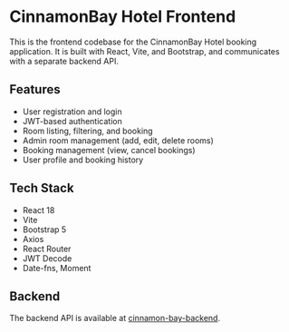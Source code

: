 # CinnamonBay Hotel Frontend

This is the frontend codebase for the CinnamonBay Hotel booking application. It is built with React, Vite, and Bootstrap, and communicates with a separate backend API.

## Features
- User registration and login
- JWT-based authentication
- Room listing, filtering, and booking
- Admin room management (add, edit, delete rooms)
- Booking management (view, cancel bookings)
- User profile and booking history

## Tech Stack
- React 18
- Vite
- Bootstrap 5
- Axios
- React Router
- JWT Decode
- Date-fns, Moment

## Backend
The backend API is available at [cinnamon-bay-backend](https://github.com/Parindya2/cinnamon-bay-backend).

